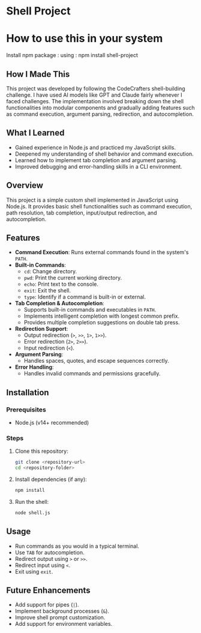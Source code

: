# Shell Project

# How to use this in your system 
Install npm package : 
using :  npm install shell-project

## How I Made This
This project was developed by following the CodeCrafters shell-building challenge. I have used AI models like GPT and Claude fairly whenever I faced challenges. The implementation involved breaking down the shell functionalities into modular components and gradually adding features such as command execution, argument parsing, redirection, and autocompletion.

## What I Learned
- Gained experience in Node.js and practiced my JavaScript skills.
- Deepened my understanding of shell behavior and command execution.
- Learned how to implement tab completion and argument parsing.
- Improved debugging and error-handling skills in a CLI environment.

## Overview
This project is a simple custom shell implemented in JavaScript using Node.js. It provides basic shell functionalities such as command execution, path resolution, tab completion, input/output redirection, and autocompletion.

## Features
- **Command Execution**: Runs external commands found in the system's `PATH`.
- **Built-in Commands**:
  - `cd`: Change directory.
  - `pwd`: Print the current working directory.
  - `echo`: Print text to the console.
  - `exit`: Exit the shell.
  - `type`: Identify if a command is built-in or external.
- **Tab Completion & Autocompletion**:
  - Supports built-in commands and executables in `PATH`.
  - Implements intelligent completion with longest common prefix.
  - Provides multiple completion suggestions on double tab press.
- **Redirection Support**:
  - Output redirection (`>`, `>>`, `1>`, `1>>`).
  - Error redirection (`2>`, `2>>`).
  - Input redirection (`<`).
- **Argument Parsing**:
  - Handles spaces, quotes, and escape sequences correctly.
- **Error Handling**:
  - Handles invalid commands and permissions gracefully.

## Installation
### Prerequisites
- Node.js (v14+ recommended)

### Steps
1. Clone this repository:
   ```sh
   git clone <repository-url>
   cd <repository-folder>
   ```
2. Install dependencies (if any):
   ```sh
   npm install
   ```
3. Run the shell:
   ```sh
   node shell.js
   ```

## Usage
- Run commands as you would in a typical terminal.
- Use `TAB` for autocompletion.
- Redirect output using `>` or `>>`.
- Redirect input using `<`.
- Exit using `exit`.

## Future Enhancements
- Add support for pipes (`|`).
- Implement background processes (`&`).
- Improve shell prompt customization.
- Add support for environment variables.



